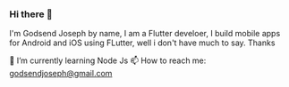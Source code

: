 ### Hi there 👋

I'm Godsend Joseph by name, I am a Flutter develoer, I build mobile apps for Android and iOS using FLutter, well i don't have much to say. Thanks

🌱 I’m currently learning Node Js
📫 How to reach me: godsendjoseph@gmail.com

<!--
**quiet-programmer/quiet-programmer** is a ✨ _special_ ✨ repository because its `README.md` (this file) appears on your GitHub profile.

Here are some ideas to get you started:

- 🔭 I’m currently working on ...
- 🌱 I’m currently learning ...
- 👯 I’m looking to collaborate on ...
- 🤔 I’m looking for help with ...
- 💬 Ask me about ...
- 📫 How to reach me: ...
- 😄 Pronouns: ...
- ⚡ Fun fact: ...
-->
